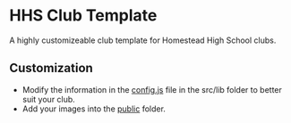 # HHS Club Template
A highly customizeable club template for Homestead High School clubs. 

## Customization

-   Modify the information in the [config.js](/src/lib/config.js) file in the src/lib folder to better suit your club.
-   Add your images into the [public](/public) folder.

